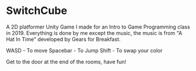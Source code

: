 # SwitchCube
 A 2D platformer Unity Game I made for an Intro to Game Programming class in 2019. Everything is done by me except the music, the music is from "A Hat In Time" developed by Gears for Breakfast. 
 
 WASD - To move
 Spacebar - To Jump
 Shift - To swap your color
 
 Get to the door at the end of the rooms, have fun!
